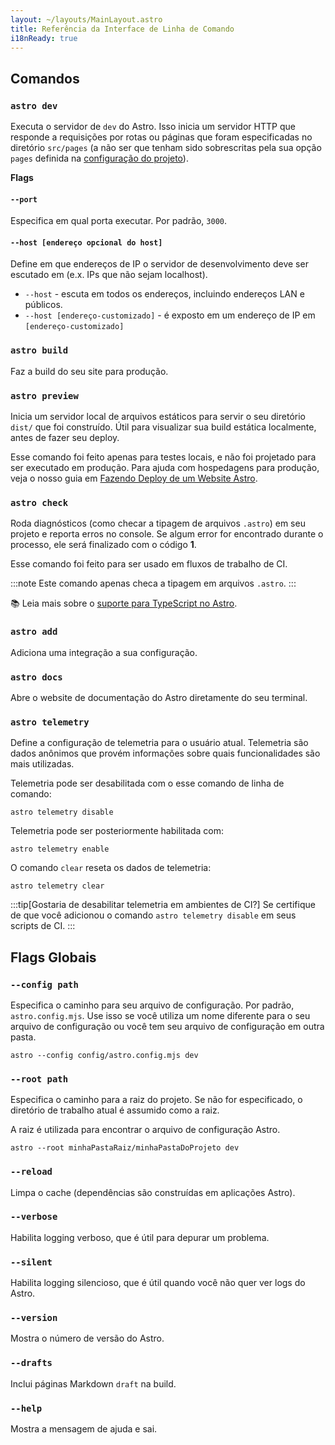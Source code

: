 ```yaml
---
layout: ~/layouts/MainLayout.astro
title: Referência da Interface de Linha de Comando
i18nReady: true
---
```


## Comandos

### `astro dev`

Executa o servidor de `dev` do Astro. Isso inicia um servidor HTTP que responde a requisições por rotas ou páginas que foram especificadas no diretório `src/pages` (a não ser que tenham sido sobrescritas pela sua opção `pages` definida na [configuração do projeto](/pt-BR/reference/configuration-reference/)).


**Flags**

#### `--port`

Especifica em qual porta executar. Por padrão, `3000`.

#### `--host [endereço opcional do host]`

Define em que endereços de IP o servidor de desenvolvimento deve ser escutado em (e.x. IPs que não sejam localhost).
- `--host` - escuta em todos os endereços, incluindo endereços LAN e públicos.
- `--host [endereço-customizado]` - é exposto em um endereço de IP em `[endereço-customizado]`

### `astro build`

Faz a build do seu site para produção.

### `astro preview`

Inicia um servidor local de arquivos estáticos para servir o seu diretório `dist/` que foi construído. Útil para visualizar sua build estática localmente, antes de fazer seu deploy.

Esse comando foi feito apenas para testes locais, e não foi projetado para ser executado em produção. Para ajuda com hospedagens para produção, veja o nosso guia em [Fazendo Deploy de um Website Astro](/pt-BR/guides/deploy/).


### `astro check`

Roda diagnósticos (como checar a tipagem de arquivos `.astro`) em seu projeto e reporta erros no console. Se algum error for encontrado durante o processo, ele será finalizado com o código **1**.

Esse comando foi feito para ser usado em fluxos de trabalho de CI.

:::note
Este comando apenas checa a tipagem em arquivos `.astro`.
:::

📚 Leia mais sobre o [suporte para TypeScript no Astro](/pt-BR/guides/typescript/).

### `astro add`

Adiciona uma integração a sua configuração.

### `astro docs`

Abre o website de documentação do Astro diretamente do seu terminal.

### `astro telemetry`

Define a configuração de telemetria para o usuário atual. Telemetria são dados anônimos que provém informações sobre quais funcionalidades são mais utilizadas.

Telemetria pode ser desabilitada com o esse comando de linha de comando:


```shell
astro telemetry disable
```

Telemetria pode ser posteriormente habilitada com:

```shell
astro telemetry enable
```

O comando `clear` reseta os dados de telemetria:

```shell
astro telemetry clear
```

:::tip[Gostaria de desabilitar telemetria em ambientes de CI?]
Se certifique de que você adicionou o comando `astro telemetry disable` em seus scripts de CI.
:::

## Flags Globais

### `--config path`

Especifica o caminho para seu arquivo de configuração. Por padrão, `astro.config.mjs`. Use isso se você utiliza um nome diferente para o seu arquivo de configuração ou você tem seu arquivo de configuração em outra pasta.

```shell
astro --config config/astro.config.mjs dev
```

### `--root path`

Especifica o caminho para a raiz do projeto. Se não for especificado, o diretório de trabalho atual é assumido como a raiz.

A raiz é utilizada para encontrar o arquivo de configuração Astro.

```shell
astro --root minhaPastaRaiz/minhaPastaDoProjeto dev
```

### `--reload`

Limpa o cache (dependências são construídas em aplicações Astro).

### `--verbose`

Habilita logging verboso, que é útil para depurar um problema.

### `--silent`

Habilita logging silencioso, que é útil quando você não quer ver logs do Astro.

### `--version`

Mostra o número de versão do Astro.

### `--drafts`

Inclui páginas Markdown `draft` na build.

### `--help`

Mostra a mensagem de ajuda e sai.
